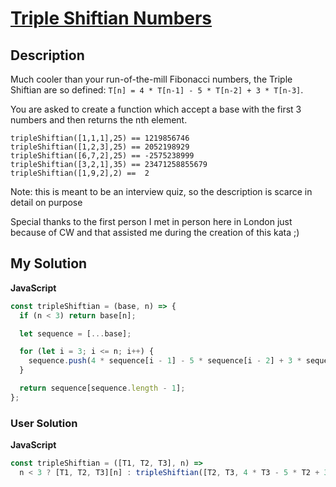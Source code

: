 # [Triple Shiftian Numbers](https://www.codewars.com/kata/56b7526481290c2ff1000c75)

## Description

Much cooler than your run-of-the-mill Fibonacci numbers, the Triple Shiftian are so defined: `T[n] = 4 * T[n-1] - 5 * T[n-2] + 3 * T[n-3]`.

You are asked to create a function which accept a base with the first 3 numbers and then returns the nth element.

```
tripleShiftian([1,1,1],25) == 1219856746
tripleShiftian([1,2,3],25) == 2052198929
tripleShiftian([6,7,2],25) == -2575238999
tripleShiftian([3,2,1],35) == 23471258855679
tripleShiftian([1,9,2],2) ==  2
```

Note: this is meant to be an interview quiz, so the description is scarce in detail on purpose

Special thanks to the first person I met in person here in London just because of CW and that assisted me during the creation of this kata ;)

## My Solution

**JavaScript**

```js
const tripleShiftian = (base, n) => {
  if (n < 3) return base[n];

  let sequence = [...base];

  for (let i = 3; i <= n; i++) {
    sequence.push(4 * sequence[i - 1] - 5 * sequence[i - 2] + 3 * sequence[i - 3]);
  }

  return sequence[sequence.length - 1];
};
```

### User Solution

**JavaScript**

```js
const tripleShiftian = ([T1, T2, T3], n) =>
  n < 3 ? [T1, T2, T3][n] : tripleShiftian([T2, T3, 4 * T3 - 5 * T2 + 3 * T1], --n);
```
